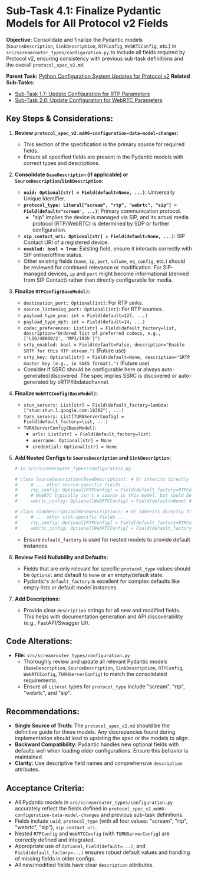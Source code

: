 # Sub-Task 4.1: Finalize Pydantic Models for All Protocol v2 Fields

**Objective:** Consolidate and finalize the Pydantic models (`SourceDescription`, `SinkDescription`, `RTPConfig`, `WebRTCConfig`, etc.) in `src/screamrouter_types/configuration.py` to include all fields required by Protocol v2, ensuring consistency with previous sub-task definitions and the overall `protocol_spec_v2.md`.

**Parent Task:** [Python Configuration System Updates for Protocol v2](../task_04_python_config_updates.md)
**Related Sub-Tasks:**
*   [Sub-Task 1.7: Update Configuration for RTP Parameters](./../task_01_rtp_library_integration/subtask_1.7_update_configuration_for_rtp.md)
*   [Sub-Task 2.6: Update Configuration for WebRTC Parameters](./../task_02_webrtc_library_integration/subtask_2.6_update_configuration_for_webrtc.md)

## Key Steps & Considerations:

1.  **Review `protocol_spec_v2.md#6-configuration-data-model-changes`:**
    *   This section of the specification is the primary source for required fields.
    *   Ensure all specified fields are present in the Pydantic models with correct types and descriptions.

2.  **Consolidate `BaseDescription` (if applicable) or `SourceDescription`/`SinkDescription`:**
    *   **`uuid: Optional[str] = Field(default=None, ...)`**: Universally Unique Identifier.
    *   **`protocol_type: Literal["scream", "rtp", "webrtc", "sip"] = Field(default="scream", ...)`**: Primary communication protocol.
        *   "sip" implies the device is managed via SIP, and its actual media protocol (RTP/WebRTC) is determined by SDP or further configuration.
    *   **`sip_contact_uri: Optional[str] = Field(default=None, ...)`**: SIP Contact URI of a registered device.
    *   **`enabled: bool = True`**: Existing field, ensure it interacts correctly with SIP online/offline status.
    *   Other existing fields (`name`, `ip`, `port`, `volume`, `eq_config`, etc.) should be reviewed for continued relevance or modification. For SIP-managed devices, `ip` and `port` might become informational (derived from SIP Contact) rather than directly configurable for media.

3.  **Finalize `RTPConfig(BaseModel)`:**
    *   `destination_port: Optional[int]`: For RTP sinks.
    *   `source_listening_port: Optional[int]`: For RTP sources.
    *   `payload_type_pcm: int = Field(default=127, ...)`
    *   `payload_type_mp3: int = Field(default=14, ...)`
    *   `codec_preferences: List[str] = Field(default_factory=list, description="Ordered list of preferred codecs, e.g., ['L16/48000/2', 'MP3/192k']")`
    *   `srtp_enabled: bool = Field(default=False, description="Enable SRTP for this RTP stream.")` (Future use)
    *   `srtp_key: Optional[str] = Field(default=None, description="SRTP master key (e.g., in SDES format).")` (Future use)
    *   Consider if SSRC should be configurable here or always auto-generated/discovered. The spec implies SSRC is discovered or auto-generated by oRTP/libdatachannel.

4.  **Finalize `WebRTCConfig(BaseModel)`:**
    *   `stun_servers: List[str] = Field(default_factory=lambda: ["stun:stun.l.google.com:19302"], ...)`
    *   `turn_servers: List[TURNServerConfig] = Field(default_factory=list, ...)`
    *   `TURNServerConfig(BaseModel)`:
        *   `urls: List[str] = Field(default_factory=list)`
        *   `username: Optional[str] = None`
        *   `credential: Optional[str] = None`

5.  **Add Nested Configs to `SourceDescription` and `SinkDescription`:**
    ```python
    # In src/screamrouter_types/configuration.py

    # class SourceDescription(BaseDescription): # Or inherits directly from BaseModel
    #     # ... other source-specific fields ...
    #     rtp_config: Optional[RTPConfig] = Field(default_factory=RTPConfig)
    #     # WebRTC typically isn't a source in this model, but could be if bi-directional data channels are used.
    #     webrtc_config: Optional[WebRTCConfig] = Field(default=None) # Or default_factory=WebRTCConfig if sources can be WebRTC

    # class SinkDescription(BaseDescription): # Or inherits directly from BaseModel
    #     # ... other sink-specific fields ...
    #     rtp_config: Optional[RTPConfig] = Field(default_factory=RTPConfig)
    #     webrtc_config: Optional[WebRTCConfig] = Field(default_factory=WebRTCConfig)
    ```
    *   Ensure `default_factory` is used for nested models to provide default instances.

6.  **Review Field Nullability and Defaults:**
    *   Fields that are only relevant for specific `protocol_type` values should be `Optional` and default to `None` or an empty/default state.
    *   Pydantic's `default_factory` is excellent for complex defaults like empty lists or default model instances.

7.  **Add Descriptions:**
    *   Provide clear `description` strings for all new and modified fields. This helps with documentation generation and API discoverability (e.g., FastAPI/Swagger UI).

## Code Alterations:

*   **File:** `src/screamrouter_types/configuration.py`
    *   Thoroughly review and update all relevant Pydantic models (`BaseDescription`, `SourceDescription`, `SinkDescription`, `RTPConfig`, `WebRTCConfig`, `TURNServerConfig`) to match the consolidated requirements.
    *   Ensure all `Literal` types for `protocol_type` include "scream", "rtp", "webrtc", and "sip".

## Recommendations:

*   **Single Source of Truth:** The `protocol_spec_v2.md` should be the definitive guide for these models. Any discrepancies found during implementation should lead to updating the spec or the models to align.
*   **Backward Compatibility:** Pydantic handles new optional fields with defaults well when loading older configurations. Ensure this behavior is maintained.
*   **Clarity:** Use descriptive field names and comprehensive `description` attributes.

## Acceptance Criteria:

*   All Pydantic models in `src/screamrouter_types/configuration.py` accurately reflect the fields defined in `protocol_spec_v2.md#6-configuration-data-model-changes` and previous sub-task definitions.
*   Fields include `uuid`, `protocol_type` (with all four values: "scream", "rtp", "webrtc", "sip"), `sip_contact_uri`.
*   Nested `RTPConfig` and `WebRTCConfig` (with `TURNServerConfig`) are correctly defined and integrated.
*   Appropriate use of `Optional`, `Field(default=...)`, and `Field(default_factory=...)` ensures robust default values and handling of missing fields in older configs.
*   All new/modified fields have clear `description` attributes.
